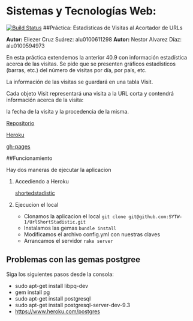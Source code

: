 # Sistemas y Tecnologías Web:
[![Build Status](https://travis-ci.org/SYTW-1/UrlShortStadistic.svg)](https://travis-ci.org/SYTW-1/UrlShortStadistic)
##Práctica: Estadísticas de Visitas al Acortador de URLs

**Autor:** Eliezer Cruz Suárez: alu0100611298
**Autor:** Nestor Alvarez Díaz: alu0100594973

En esta práctica extendemos la anterior 40.9 con información estadística acerca de las visitas. Se pide que se presenten gráficos estadísticos (barras, etc.) del número de visitas por día, por país, etc.

La información de las visitas se guardará en una tabla Visit.

Cada objeto Visit representará una visita a la URL corta y contendrá información acerca de la visita:

la fecha de la visita y
la procedencia de la misma.

[Repositorio](https://github.com/SYTW-1/UrlShortStadistic)

[Heroku](http://shortedstadistic.herokuapp.com/)

[gh-pages](http://sytw-1.github.io/UrlShortStadistic)

##Funcionamiento

Hay dos maneras de ejecutar la aplicacion

1. Accediendo a Heroku

	[shortedstadistic](http://shortedstadistic.herokuapp.com/)

2. Ejecucion el local

	* Clonamos la aplicacion el local
		`git clone git@github.com:SYTW-1/UrlShortStadistic.git`
	* Instalamos las gemas
		`bundle install`
	* Modificamos el archivo config.yml con nuestras claves
	* Arrancamos el servidor
		`rake server`

## Problemas con las gemas postgree

Siga los siguientes pasos desde la consola:

* sudo apt-get install libpq-dev
* gem install pg
* sudo apt-get install postgresql
* sudo apt-get install postgresql-server-dev-9.3
* https://www.heroku.com/postgres
